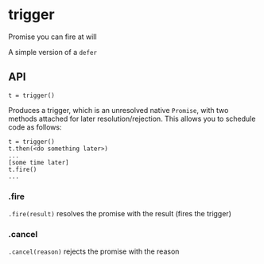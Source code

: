# trigger
Promise you can fire at will

A simple version of a `defer`

## API

`t = trigger()`

Produces a trigger, which is an unresolved native `Promise`, with two methods attached for later resolution/rejection.
This allows you to schedule code as follows:

```
t = trigger()
t.then(<do something later>)
...
[some time later]
t.fire()
...
```

### .fire

`.fire(result)` resolves the promise with the result (fires the trigger)

### .cancel

`.cancel(reason)` rejects the promise with the reason
